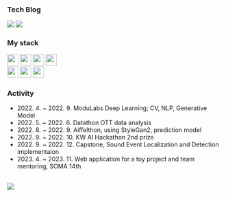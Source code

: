 <div>
<h3>Tech Blog</h3>
  <a href="https://jujemu.tistory.com/"><img src="https://img.shields.io/badge/tistory-F05138?style=for-the-badge&logo=Tistory&logoColor=white"></a>
  <a href="https://velog.io/@jujemu"><img src="https://img.shields.io/badge/velog-20C997?style=for-the-badge&logo=Velog&logoColor=white"></a>

<p>
  <h3>My stack</h3>
  <img src="https://img.shields.io/badge/java-4E7896?style=for-the-badge&logo=Java&logoColor=white" height=26px>
  <img src="https://img.shields.io/badge/Spring-68BD45?style=for-the-badge&logo=spring&logoColor=white" height=26px>
  <img src="https://img.shields.io/badge/AWS-FF6F00?style=for-the-badge&logo=amazonaws&logoColor=white" height=26px>
  <img src="https://img.shields.io/badge/mySQL-3776AB?style=for-the-badge&logo=Mysql&logoColor=white" height=26px>
  <br>
  <img src="https://img.shields.io/badge/Docker-0092E6?style=for-the-badge&logo=Docker&logoColor=white" height=26px>
  <img src="https://img.shields.io/badge/python3-3776AB?style=for-the-badge&logo=Python&logoColor=white" height=26px>  
  <img src="https://img.shields.io/badge/pytorch-EE4C2C?style=for-the-badge&logo=Pytorch&logoColor=white" height=26px>
</p>

<h3>Activity</h3>
<ul>
  <li>2022. 4. ~ 2022. 9. ModuLabs Deep Learning; CV, NLP, Generative Model</li>
  <li>2022. 5. ~ 2022. 6. Datathon OTT data analysis</li>
  <li>2022. 8. ~ 2022. 9. Aiffelthon, using StyleGan2, prediction model</li>
  <li>2022. 9. ~ 2022. 10. KW AI Hackathon 2nd prize</li>
  <li>2022. 9. ~ 2022. 12. Capstone, Sound Event Localization and Detection implementaion</li>
  <li>2023. 4. ~ 2023. 11. Web application for a toy project and team mentoring, SOMA 14th</li>
 </ul>
</div>

<div>
  <br>
  <img src="https://github-readme-stats.vercel.app/api?username=jujemu&show_icons=true&theme=onedark">
</div>
